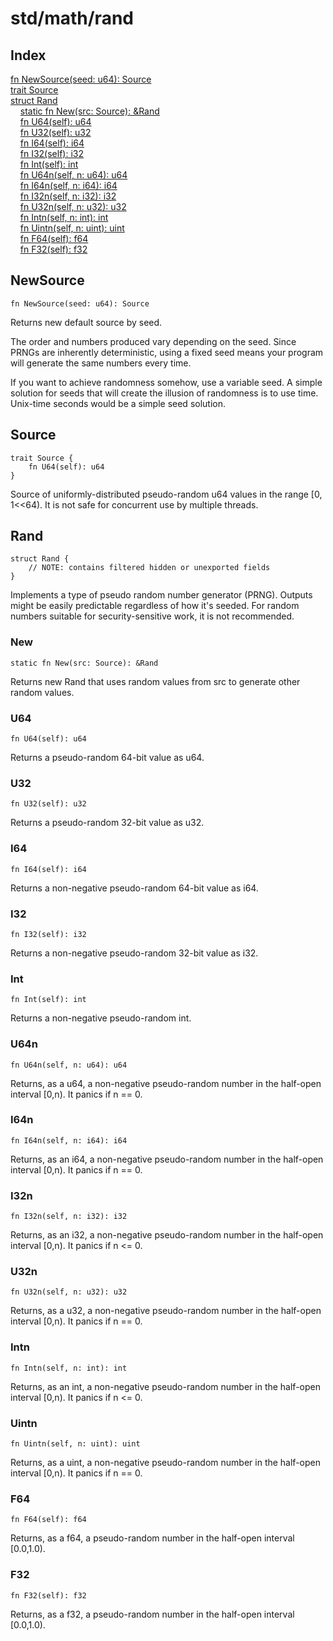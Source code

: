 # std/math/rand

## Index

[fn NewSource(seed: u64): Source](#newsource)\
[trait Source](#source)\
[struct Rand](#rand)\
&nbsp;&nbsp;&nbsp;&nbsp;[static fn New(src: Source): &amp;Rand](#new)\
&nbsp;&nbsp;&nbsp;&nbsp;[fn U64(self): u64](#u64)\
&nbsp;&nbsp;&nbsp;&nbsp;[fn U32(self): u32](#u32)\
&nbsp;&nbsp;&nbsp;&nbsp;[fn I64(self): i64](#i64)\
&nbsp;&nbsp;&nbsp;&nbsp;[fn I32(self): i32](#i32)\
&nbsp;&nbsp;&nbsp;&nbsp;[fn Int(self): int](#int)\
&nbsp;&nbsp;&nbsp;&nbsp;[fn U64n(self, n: u64): u64](#u64n)\
&nbsp;&nbsp;&nbsp;&nbsp;[fn I64n(self, n: i64): i64](#i64n)\
&nbsp;&nbsp;&nbsp;&nbsp;[fn I32n(self, n: i32): i32](#i32n)\
&nbsp;&nbsp;&nbsp;&nbsp;[fn U32n(self, n: u32): u32](#u32n)\
&nbsp;&nbsp;&nbsp;&nbsp;[fn Intn(self, n: int): int](#intn)\
&nbsp;&nbsp;&nbsp;&nbsp;[fn Uintn(self, n: uint): uint](#uintn)\
&nbsp;&nbsp;&nbsp;&nbsp;[fn F64(self): f64](#f64)\
&nbsp;&nbsp;&nbsp;&nbsp;[fn F32(self): f32](#f32)



## NewSource
```jule
fn NewSource(seed: u64): Source
```
Returns new default source by seed.

The order and numbers produced vary depending on the seed. Since PRNGs are inherently deterministic, using a fixed seed means your program will generate the same numbers every time.

If you want to achieve randomness somehow, use a variable seed. A simple solution for seeds that will create the illusion of randomness is to use time. Unix-time seconds would be a simple seed solution.

## Source
```jule
trait Source {
	fn U64(self): u64
}
```
Source of uniformly-distributed pseudo-random u64 values in the range \[0, 1&lt;&lt;64). It is not safe for concurrent use by multiple threads.

## Rand
```jule
struct Rand {
	// NOTE: contains filtered hidden or unexported fields
}
```
Implements a type of pseudo random number generator (PRNG). Outputs might be easily predictable regardless of how it&#39;s seeded. For random numbers suitable for security-sensitive work, it is not recommended.

### New
```jule
static fn New(src: Source): &Rand
```
Returns new Rand that uses random values from src to generate other random values.

### U64
```jule
fn U64(self): u64
```
Returns a pseudo-random 64-bit value as u64.

### U32
```jule
fn U32(self): u32
```
Returns a pseudo-random 32-bit value as u32.

### I64
```jule
fn I64(self): i64
```
Returns a non-negative pseudo-random 64-bit value as i64.

### I32
```jule
fn I32(self): i32
```
Returns a non-negative pseudo-random 32-bit value as i32.

### Int
```jule
fn Int(self): int
```
Returns a non-negative pseudo-random int.

### U64n
```jule
fn U64n(self, n: u64): u64
```
Returns, as a u64, a non-negative pseudo-random number in the half-open interval \[0,n). It panics if n == 0.

### I64n
```jule
fn I64n(self, n: i64): i64
```
Returns, as an i64, a non-negative pseudo-random number in the half-open interval \[0,n). It panics if n == 0.

### I32n
```jule
fn I32n(self, n: i32): i32
```
Returns, as an i32, a non-negative pseudo-random number in the half-open interval \[0,n). It panics if n &lt;= 0.

### U32n
```jule
fn U32n(self, n: u32): u32
```
Returns, as a u32, a non-negative pseudo-random number in the half-open interval \[0,n). It panics if n == 0.

### Intn
```jule
fn Intn(self, n: int): int
```
Returns, as an int, a non-negative pseudo-random number in the half-open interval \[0,n). It panics if n &lt;= 0.

### Uintn
```jule
fn Uintn(self, n: uint): uint
```
Returns, as a uint, a non-negative pseudo-random number in the half-open interval \[0,n). It panics if n == 0.

### F64
```jule
fn F64(self): f64
```
Returns, as a f64, a pseudo-random number in the half-open interval \[0.0,1.0).

### F32
```jule
fn F32(self): f32
```
Returns, as a f32, a pseudo-random number in the half-open interval \[0.0,1.0).